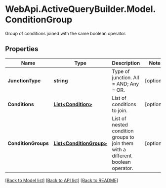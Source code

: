 # WebApi.ActiveQueryBuilder.Model.ConditionGroup

Group of conditions joined with the same boolean operator.

## Properties

Name | Type | Description | Notes
------------ | ------------- | ------------- | -------------
**JunctionType** | **string** | Type of junction. All &#x3D; AND; Any &#x3D; OR. | [optional] 
**Conditions** | [**List&lt;Condition&gt;**](Condition.md) | List of conditions to join. | [optional] 
**ConditionGroups** | [**List&lt;ConditionGroup&gt;**](ConditionGroup.md) | List of nested condition groups to join them with a different boolean operator. | [optional] 

[[Back to Model list]](../README.md#documentation-for-models) [[Back to API list]](../README.md#documentation-for-api-endpoints) [[Back to README]](../README.md)

